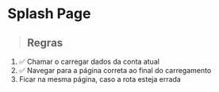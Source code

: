 # Splash Page

> ## Regras
1. ✅ Chamar o carregar dados da conta atual
2. ✅ Navegar para a página correta ao final do carregamento
3. Ficar na mesma página, caso a rota esteja errada